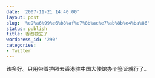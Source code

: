 ```yaml
---
date: '2007-11-21 14:40:00'
layout: post
slug: '%e9%a6%99%e6%b8%af%e7%8b%ac%e7%ab%8b%e4%ba%86'
status: publish
title: 香港独立了
wordpress_id: '290'
categories:
- Twitter
---
```


该多好。只用带着护照去香港驻中国大使馆办个签证就行了。
